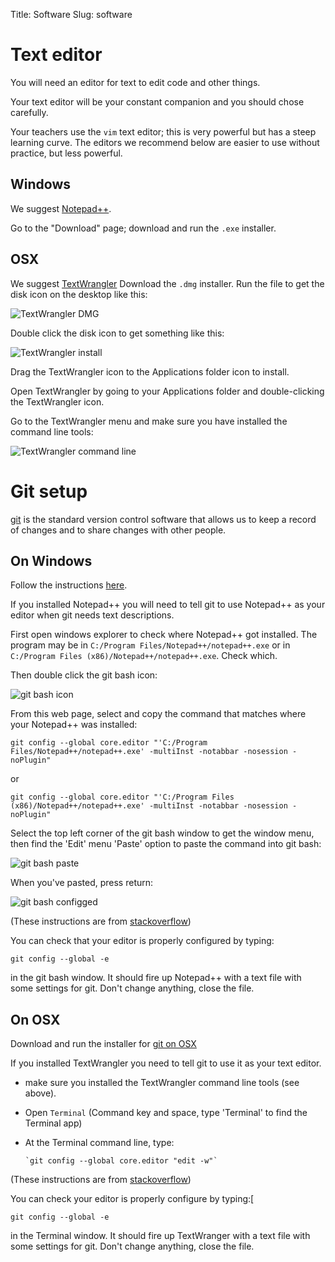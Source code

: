 Title: Software
Slug: software

# Text editor

You will need an editor for text to edit code and other things.

Your text editor will be your constant companion and you should chose
carefully.

Your teachers use the `vim` text editor; this is very powerful but has a
steep learning curve.  The editors we recommend below are easier to use
without practice, but less powerful.

## Windows

We suggest [Notepad++](http://notepad-plus-plus.org).

Go to the "Download" page; download and run the `.exe` installer.

## OSX

We suggest [TextWrangler](http://www.barebones.com/products/textwrangler)
Download the `.dmg` installer.  Run the file to get the disk icon on the
desktop like this:

![TextWrangler DMG]({filename}/images/tw_dmg.png)

Double click the disk icon to get something like this:

![TextWrangler install]({filename}/images/tw_install.png)

Drag the TextWrangler icon to the Applications folder icon to install.

Open TextWrangler by going to your Applications folder and double-clicking the
TextWrangler icon.

Go to the TextWrangler menu and make sure you have installed the command line
tools:

![TextWrangler command line]({filename}/images/tw_command_line.png)

# Git setup

[git](http://git-scm.com) is the standard version control software that allows
us to keep a record of changes and to share changes with other people.

## On Windows

Follow the instructions [here](http://git-scm.com/book/en/Getting-Started-Installing-Git#Installing-on-Windows).

If you installed Notepad++ you will need to tell git to use Notepad++ as your
editor when git needs text descriptions.

First open windows explorer to check where Notepad++ got installed.  The
program may be in `C:/Program Files/Notepad++/notepad++.exe` or in `C:/Program Files (x86)/Notepad++/notepad++.exe`. Check which.

Then double click the git bash icon:

![git bash icon]({filename}/images/git_bash_icon.png)

From this web page, select and copy the command that matches where your
Notepad++ was installed:

    git config --global core.editor "'C:/Program Files/Notepad++/notepad++.exe' -multiInst -notabbar -nosession -noPlugin"

or

    git config --global core.editor "'C:/Program Files (x86)/Notepad++/notepad++.exe' -multiInst -notabbar -nosession -noPlugin"

Select the top left corner of the git bash window to get the window menu, then
find the 'Edit' menu 'Paste' option to paste the command into git bash:

![git bash paste]({filename}/images/git_bash_paste.png)

When you've pasted, press return:

![git bash configged]({filename}/images/git_bash_configged.png)


(These instructions are from [stackoverflow](http://stackoverflow.com/questions/1634161/how-do-i-use-notepad-or-other-with-msysgit/2486342#2486342))

You can check that your editor is properly configured by typing:

    git config --global -e

in the git bash window.  It should fire up Notepad++ with a text file with
some settings for git.  Don't change anything, close the file.

## On OSX

Download and run the installer for [git on
OSX](http://code.google.com/p/git-osx-installer)

If you installed TextWrangler you need to tell git to use it as your text
editor.

* make sure you installed the TextWrangler command line tools (see above).
* Open `Terminal` (Command key and space, type 'Terminal' to find the Terminal
  app)
* At the Terminal command line, type:

      `git config --global core.editor "edit -w"`

(These instructions are from [stackoverflow](http://stackoverflow.com/questions/13257519/how-to-change-the-default-editor-for-git))

You can check your editor is properly configure by typing:[

    git config --global -e

in the Terminal window.  It should fire up TextWranger with a text file with
some settings for git.  Don't change anything, close the file.
